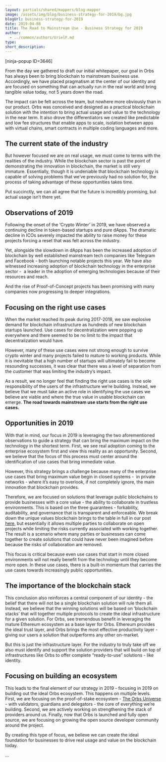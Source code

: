 ```yaml
---
layout: partials/shared/mappers/blog-mapper
image: /assets/img/blog/business-strategy-for-2019/bg.jpg
blogUrl: business-strategy-for-2019
date: 2019-04-08
title: The Road to Mainstream Use - Business Strategy for 2019
author:
  - ../common/authors/UrielP.md
type:
short_description:
---
```


\[ninja-popup ID=3646\]

From the day we gathered to draft our initial whitepaper, our goal in Orbs has always been to bring blockchain to mainstream business use. Accordingly, we have placed pragmatism at the center of our identity and are focused on something that can actually run in the real world and bring tangible value today, not 5 years down the road.

The impact can be felt across the team, but nowhere more obviously than in our product. Orbs was conceived and designed as a practical blockchain solution with the intention to bring actual usage and value to the technology in the near term. It also drove the differentiators we created like predictable and low fee structures that enable apps to scale, isolation between apps with virtual chains, smart contracts in multiple coding languages and more.

## The current state of the industry

But however focused we are on real usage, we must come to terms with the realities of the industry. While the blockchain sector is past the point of demonstrating the innovation in blockchain, the market is still very immature. Essentially, though it is undeniable that blockchain technology is capable of solving problems that we’ve previously had no solution for, the process of taking advantage of these opportunities takes time.

Put succinctly, we can all agree that the future is incredibly promising, but actual usage isn’t there yet.

## Observations of 2019

Following the onset of the ‘Crypto Winter’ in 2019, we have observed a continuing decline in token-based startups and pure dApps. The dramatic decline in ICOs severely impacted the ability to raise money for these projects forcing a reset that was felt across the industry.

Yet, alongside the slowdown in dApps has been the increased adoption of blockchain by well established mainstream tech companies like Telegram and Facebook - both launching notable projects this year. We have also witnessed increasing adoption of blockchain technology in the enterprise sector -  a leader in the adoption of emerging technologies because of their resources and reach.

And the rise of Proof-of-Concept projects has been promising with many companies now progressing to deeper integrations.

## Focusing on the right use cases

When the market reached its peak during 2017-2018, we saw explosive demand for blockchain infrastructure as hundreds of new blockchain startups launched. Use cases for decentralization were popping up everywhere and there seemed to be no limit to the impact that decentralization would have.

However, many of these use cases were not strong enough to survive crypto winter and many projects failed to mature to working products. While it is inevitable that a high number of startups will ultimately fail to become resounding successes, it was clear that there was a level of separation from the customer that was limiting the industry’s impact.

As a result, we no longer feel that finding the right use cases is the sole responsibility of the users of the infrastructure we’re building. Instead, we believe that we must take an active role in identifying the use cases we believe are viable and where the true value in usable blockchain can emerge. **The road towards mainstream use starts from the right use cases.**

## Opportunities in 2019

With that in mind, our focus in 2019 is leveraging the two aforementioned observations to guide a strategy that can bring the maximum impact on the technology in the shortest term. First, we see real adoption coming to the enterprise ecosystem first and view this reality as an opportunity. Second, we believe that the focus of this process must center around the identification of use cases that bring immediate value.

However, this strategy brings a challenge because many of the enterprise use cases that bring maximum value begin in closed systems -  in private networks - where it’s easy to overlook, if not completely ignore, the main innovation that blockchain provides.

Therefore, we are focused on solutions that leverage public blockchains to provide businesses with a core value - the ability to collaborate in trustless environments. This is based on the three guarantees - forkability, auditability, and governance that is transparent and enforceable. We break down the unique values blockchain brings to the table in full in our post [here](https://www.orbs.com/defining-the-public-blockchain/), but essentially it allows multiple parties to collaborate on open projects while limiting the risks currently associated with working together. The result is a scenario where many parties or businesses can come together to create solutions that could have never been imagined before because the risks of collaboration are removed.

This focus is critical because even use cases that start in more closed environments will not really benefit from the technology until they become more open. In these use cases, there is a built-in momentum that carries the use cases towards increasingly public opportunities.

## The importance of the blockchain stack

This conclusion also reinforces a central component of our identity - the belief that there will not be a single blockchain solution will rule them all. Instead, we believe that the winning solutions will be based on ‘blockchain stacks’ that will together multiple protocols to create the ideal infrastructure for a given solution. For Orbs, see tremendous benefit in leveraging the mature Ethereum ecosystem as a base layer for Orbs. Ethereum provides the ideal trust layer, and Orbs brings the most effective productivity layer - giving our users a solution that outperforms any other on-market.

But this is just the infrastructure layer. For the industry to truly take off we also must identify and support the solution providers that will build on top of infrastructures like Orbs to offer complete “ready-to-use” solutions - like identity.

## Focusing on building an ecosystem

This leads to the final element of our strategy in 2019 - focusing in 2019 on building out the ideal Orbs ecosystem. This happens on multiple levels. First, we are focusing on the proof-of-stake ecosystem - [The Orbs Universe](https://orbs.com/orbs-universe/) - with validators, guardians and delegators - the core of everything we’re building. Second, we are actively working on strengthening the stack of providers around us. Finally, now that Orbs is launched and fully open source, we are focusing on growing the open source developer community around the project.

By creating this type of focus, we believe we can create the ideal foundation for businesses to drive real usage and value on the blockchain today.

...
